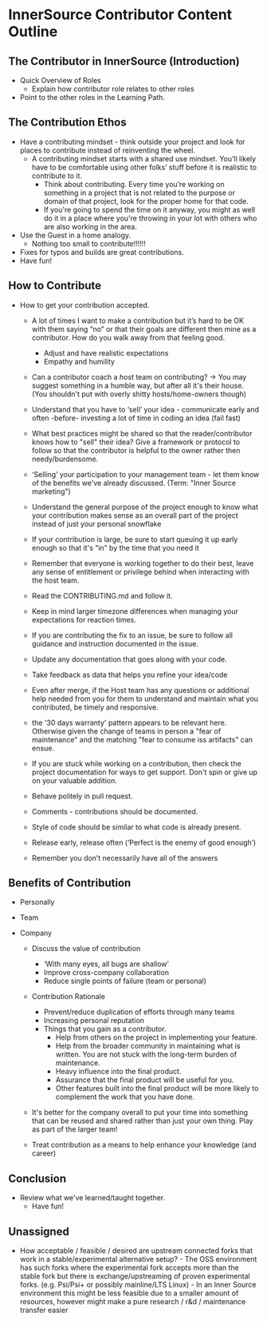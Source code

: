 # InnerSource Contributor Content Outline

## The Contributor in InnerSource (Introduction)

   - Quick Overview of Roles
      - Explain how contributor role relates to other roles
   - Point to the other roles in the Learning Path.

## The Contribution Ethos

   - Have a contributing mindset - think outside your project and look for places to contribute instead of reinventing the wheel.
      - A contributing mindset starts with a shared use mindset.  You’ll likely have to be comfortable using other folks’ stuff before it is realistic to contribute to it.
         - Think about contributing.  Every time you’re working on something in a project that is not related to the purpose or domain of that project, look for the proper home for that code.
         - If you're going to spend the time on it anyway, you might as well do it in a place where you're throwing in your lot with others who are also working in the area.
   - Use the Guest in a home analogy.
      - Nothing too small to contribute!!!!!!
   - Fixes for typos and builds are great contributions.
   - Have fun!

   
## How to Contribute
- How to get your contribution accepted.

   - A lot of times I want to make a contribution but it’s hard to be OK with them saying “no” or that their goals are different then mine as a contributor.  How do you walk away from that feeling good.
      - Adjust and have realistic expectations
      - Empathy and humility
      
    - Can a contributor coach a *host* team on contributing? -> You may suggest something in a humble way, but after all it's their house. (You shouldn't put with overly shitty hosts/home-owners though)

   - Understand that you have to ‘sell’ your idea - communicate early and often -before- investing a lot of time in coding an idea (fail fast)
    - What best practices might be shared so that the reader/contributor knows how to "sell" their idea? Give a framework or protocol to follow so that the contributor is helpful to the owner rather then needy/burdensome.
   - ‘Selling’ your participation to your management team - let them know of the benefits we've already discussed. (Term: "Inner Source marketing")
   - Understand the general purpose of the project enough to know what your contribution makes sense as an overall part of the project instead of just your personal snowflake
   - If your contribution is large, be sure to start queuing it up early enough so that it's "in" by the time that you need it
   - Remember that everyone is working together to do their best, leave any sense of entitlement or privilege behind when interacting with the host team.

   - Read the CONTRIBUTING.md and follow it.
    - Keep in mind larger timezone differences when managing your expectations for reaction times.
   - If you are contributing the fix to an issue, be sure to follow all guidance and instruction documented in the issue.
   - Update any documentation that goes along with your code.
   - Take feedback as data that helps you refine your idea/code
   - Even after merge, if the Host team has any questions or additional help needed from  you for them to understand and maintain what you contributed, be timely and responsive.
    - the '30 days warranty' pattern appears to be relevant here. Otherwise given the change of teams in person a "fear of maintenance" and the matching "fear to consume iss artifacts" can ensue.
   - If you are stuck while working on a contribution, then check the project documentation for ways to get support.
   Don't spin or give up on your valuable addition.
   - Behave politely in pull request.
   - Comments - contributions should be documented.
   - Style of code should be similar to what code is already present.
   - Release early, release often (‘Perfect is the enemy of good enough’)
   - Remember you don’t necessarily have all of the answers

## Benefits of Contribution
- Personally
- Team
- Company

   - Discuss the value of contribution
      - ‘With many eyes, all bugs are shallow’
      - Improve cross-company collaboration
      - Reduce single points of failure (team or personal)
      
   - Contribution Rationale
      - Prevent/reduce duplication of efforts through many teams
      - Increasing personal reputation
      - Things that you gain as a contributor.
         - Help from others on the project in implementing your feature.
         - Help from the broader community in maintaining what is written.  You are not stuck with the long-term burden of maintenance.
         - Heavy influence into the final product.
         - Assurance that the final product will be useful for you.
         - Other features built into the final product will be more likely to complement the work that you have done.

   - It's better for the company overall to put your time into something that can be reused and shared rather than just your own thing.  Play as part of the larger team!
   - Treat contribution as a means to help enhance your knowledge (and career)

## Conclusion

- Review what we've learned/taught together.
   - Have fun!

## Unassigned
   - How acceptable / feasible / desired are upstream connected forks that work in a stable/experimental alternative setup? 
    - The OSS environment has such forks where the experimental fork accepts more than the stable fork but there is exchange/upstreaming of proven experimental forks. (e.g. Psi/Psi+ or possibly mainline/LTS Linux)
    - In an Inner Source environment this might be less feasible due to a smaller amount of resources, however might make a pure research / r&d / maintenance transfer easier


